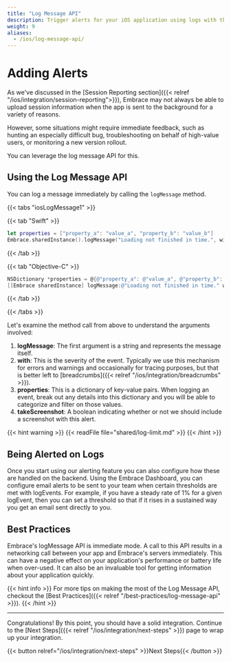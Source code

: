 ```yaml
---
title: "Log Message API"
description: Trigger alerts for your iOS application using logs with the Embrace SDK
weight: 9
aliases:
  - /ios/log-message-api/
---
```


# Adding Alerts

As we've discussed in the [Session Reporting section]({{< relref "/ios/integration/session-reporting">}}), Embrace may not always be able to upload session information when the app is sent to the background for a variety of reasons.

However, some situations might require immediate feedback, such as hunting an especially difficult bug, troubleshooting on behalf of high-value users, or monitoring a new version rollout.

You can leverage the log message API for this.

## Using the Log Message API

You can log a message immediately by calling the `logMessage` method.

{{< tabs "iosLogMessage1" >}}

{{< tab "Swift" >}}

```swift
let properties = ["property_a": "value_a", "property_b": "value_b"]
Embrace.sharedInstance().logMessage("Loading not finished in time.", with: .error, properties: properties, takeScreenshot: true)
```

{{< /tab >}}

{{< tab "Objective-C" >}}

```objective-c
NSDictionary *properties = @{@"property_a": @"value_a", @"property_b": @"value_b"};
[[Embrace sharedInstance] logMessage:@"Loading not finished in time." withSeverity:EMBSeverityError properties:properties takeScreenshot:YES];
```

{{< /tab >}}

{{< /tabs >}}

Let's examine the method call from above to understand the arguments involved:

1. **logMessage**: The first argument is a string and represents the message itself. 
2. **with**: This is the severity of the event. Typically we use this mechanism for errors and warnings and occasionally for tracing purposes, but that is better left to [breadcrumbs]({{< relref "/ios/integration/breadcrumbs" >}}).
3. **properties**: This is a dictionary of key-value pairs. When logging an event, break out any details into this dictionary and you will be able to categorize and filter on those values. 
4. **takeScreenshot**: A boolean indicating whether or not we should include a screenshot with this alert.

{{< hint warning >}}
{{< readFile file="shared/log-limit.md" >}}
{{< /hint >}}


## Being Alerted on Logs

Once you start using our alerting feature you can also configure how these are handled on the backend.
Using the Embrace Dashboard, you can configure email alerts to be sent to your team when certain thresholds are met with logEvents.
For example, if you have a steady rate of 1% for a given logEvent, then you can set a threshold so that if it rises in a sustained way you get an email sent directly to you.

## Best Practices

Embrace's logMessage API is immediate mode.
A call to this API results in a networking call between your app and Embrace's servers immediately.
This can have a negative effect on your application's performance or battery life when over-used.
It can also be an invaluable tool for getting information about your application quickly.

{{< hint info >}}
For more tips on making the most of the Log Message API, checkout the [Best Practices]({{< relref "/best-practices/log-message-api" >}}).
{{< /hint >}}

---

Congratulations! By this point, you should have a solid integration. Continue to the [Next Steps]({{< relref "/ios/integration/next-steps" >}}) page to wrap up your integration.

{{< button relref="/ios/integration/next-steps" >}}Next Steps{{< /button >}}
